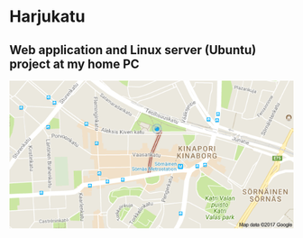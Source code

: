 # Harjukatu
## Web application and Linux server (Ubuntu) project at my home PC
![Harjukatu](harjukatu/src/main/webapp/img/hk-map.png?raw=true)


